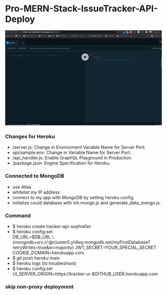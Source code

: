 # Pro-MERN-Stack-IssueTracker-API-Deploy
![api](/Readme_images/page.png)

### Changes for Heroku
* /server.js: Change in Environment Variable Name for Server Port.
* api/sample.env: Change in Variable Name for Server Port.
* /api_handler.js: Enable GraphQL Playground in Production.
* /package.json: Engine Specification for Heroku.

### Connected to MongoDB
* use Atlas
* whitelist my IP address
* connect to my app with MongoDB by setting heroku config
* initialize could database with init.mongo.js and generate_data_mongo.js.

### Command
* $ heroku create tracker-api-sophiafan
* $ heroku config:set \
DB_URL=$DB_URL \  (mongodb+srv://<username>:<password>@cluster0.yh6ey.mongodb.net/myFirstDatabase?retryWrites=true&w=majority)
JWT_SECRET=YOUR_SPECIAL_SECRET \
COOKIE_DOMAIN=herokuapp.com
* $ git push heroku main
* $ heroku logs (to troubleshoot)
* $ heroku config:set \
UI_SERVER_ORIGIN=https://tracker-ui-$GITHUB_USER.herokuapp.com

### skip non-proxy deployment